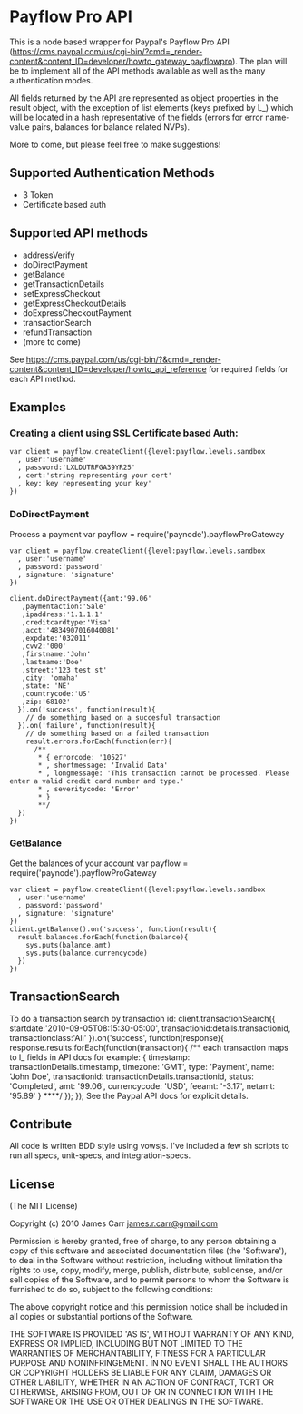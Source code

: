 # Payflow Pro API
This is a node based wrapper for Paypal's Payflow Pro API (https://cms.paypal.com/us/cgi-bin/?cmd=_render-content&content_ID=developer/howto_gateway_payflowpro). The plan will be to implement all of the API methods available as well as the many authentication modes. 

All fields returned by the API are represented as object properties in the result object, with the exception of list elements (keys prefixed by L_) which will be located in a hash representative of the fields (errors for error name-value pairs, balances for balance related NVPs). 

More to come, but please feel free to make suggestions!


## Supported Authentication Methods
 - 3 Token
 - Certificate based auth
 
## Supported API methods
 - addressVerify
 - doDirectPayment
 - getBalance
 - getTransactionDetails
 - setExpressCheckout
 - getExpressCheckoutDetails
 - doExpressCheckoutPayment
 - transactionSearch
 - refundTransaction
 - (more to come)

See https://cms.paypal.com/us/cgi-bin/?&cmd=_render-content&content_ID=developer/howto_api_reference for required fields for each API method.
## Examples

### Creating a client using SSL Certificate based Auth:
    var client = payflow.createClient({level:payflow.levels.sandbox
      , user:'username'
      , password:'LXLDUTRFGA39YR25'
      , cert:'string representing your cert'
      , key:'key representing your key'
    })

### DoDirectPayment
Process a payment
    var payflow = require('paynode').payflowProGateway

    var client = payflow.createClient({level:payflow.levels.sandbox
      , user:'username'
      , password:'password'
      , signature: 'signature'
    })

    client.doDirectPayment({amt:'99.06'
       ,paymentaction:'Sale'
       ,ipaddress:'1.1.1.1'
       ,creditcardtype:'Visa'
       ,acct:'4834907016040081'
       ,expdate:'032011'
       ,cvv2:'000'
       ,firstname:'John'
       ,lastname:'Doe'
       ,street:'123 test st'
       ,city: 'omaha'
       ,state: 'NE'
       ,countrycode:'US'
       ,zip:'68102'
      }).on('success', function(result){
        // do something based on a succesful transaction
      }).on('failure', function(result){
        // do something based on a failed transaction
        result.errors.forEach(function(err){
          /**
           * { errorcode: '10527'
           * , shortmessage: 'Invalid Data'
           * , longmessage: 'This transaction cannot be processed. Please enter a valid credit card number and type.'
           * , severitycode: 'Error'
           * }
           **/
      })
    })

### GetBalance
Get the balances of your account
    var payflow = require('paynode').payflowProGateway

    var client = payflow.createClient({level:payflow.levels.sandbox
      , user:'username'
      , password:'password'
      , signature: 'signature'
    })
    client.getBalance().on('success', function(result){
      result.balances.forEach(function(balance){
        sys.puts(balance.amt)
        sys.puts(balance.currencycode)        
      })
    })  
 
## TransactionSearch
To do a transaction search by transaction id:
        client.transactionSearch({
          startdate:'2010-09-05T08:15:30-05:00',
          transactionid:details.transactionid,
          transactionclass:'All'
        }).on('success', function(response){
          response.results.forEach(function(transaction){
            /**
              each transaction maps to l_ fields in API docs
              for example: 
            {
            timestamp: transactionDetails.timestamp,
            timezone: 'GMT',
            type: 'Payment',
            name: 'John Doe',
            transactionid: transactionDetails.transactionid,
            status: 'Completed',
            amt: '99.06',
            currencycode: 'USD',
            feeamt: '-3.17',
            netamt: '95.89'
            }
            ****/ 
          });
        });
See the Paypal API docs for explicit details.


## Contribute
All code is written BDD style using vowsjs. I've included a few sh scripts to run all specs, unit-specs, and integration-specs. 

## License 

(The MIT License)

Copyright (c) 2010 James Carr <james.r.carr@gmail.com>

Permission is hereby granted, free of charge, to any person obtaining
a copy of this software and associated documentation files (the
'Software'), to deal in the Software without restriction, including
without limitation the rights to use, copy, modify, merge, publish,
distribute, sublicense, and/or sell copies of the Software, and to
permit persons to whom the Software is furnished to do so, subject to
the following conditions:

The above copyright notice and this permission notice shall be
included in all copies or substantial portions of the Software.

THE SOFTWARE IS PROVIDED 'AS IS', WITHOUT WARRANTY OF ANY KIND,
EXPRESS OR IMPLIED, INCLUDING BUT NOT LIMITED TO THE WARRANTIES OF
MERCHANTABILITY, FITNESS FOR A PARTICULAR PURPOSE AND NONINFRINGEMENT.
IN NO EVENT SHALL THE AUTHORS OR COPYRIGHT HOLDERS BE LIABLE FOR ANY
CLAIM, DAMAGES OR OTHER LIABILITY, WHETHER IN AN ACTION OF CONTRACT,
TORT OR OTHERWISE, ARISING FROM, OUT OF OR IN CONNECTION WITH THE
SOFTWARE OR THE USE OR OTHER DEALINGS IN THE SOFTWARE.

